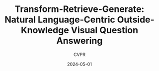 ---
layout: seminar-post
title: "Transform-Retrieve-Generate: Natural Language-Centric Outside-Knowledge Visual Question Answering"
subtitle: 'CVPR'
categories: "Computer Vision"
tags: [VQA]
date: 2024-05-01
pdf_url: 'https://drive.google.com/file/d/1QeWMQGQFyUPHZUJ2BqNXYqcE46578hFb/preview'
---